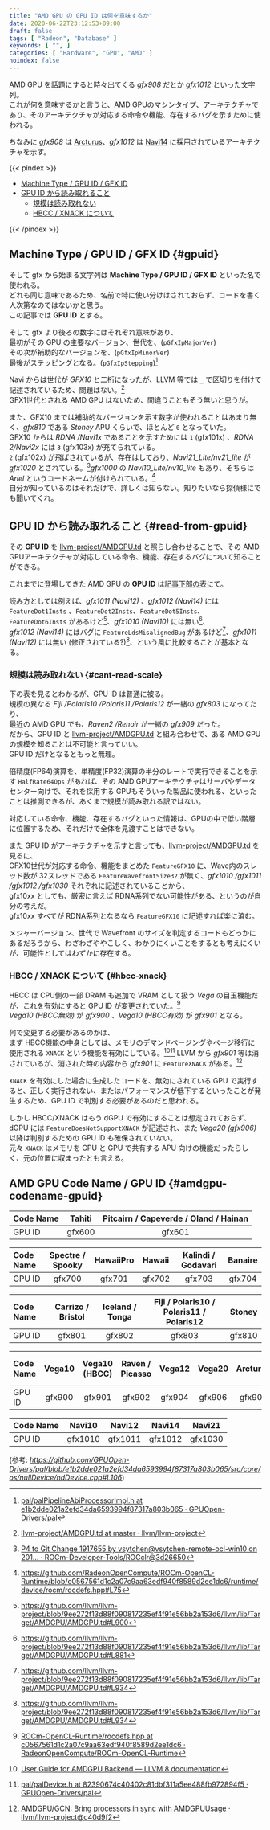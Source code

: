 ```yaml
---
title: "AMD GPU の GPU ID は何を意味するか"
date: 2020-06-22T23:12:53+09:00
draft: false
tags: [ "Radeon", "Database" ]
keywords: [ "", ]
categories: [ "Hardware", "GPU", "AMD" ]
noindex: false
---
```


AMD GPU を話題にすると時々出てくる *gfx908* だとか *gfx1012* といった文字列。  
これが何を意味するかと言うと、AMD GPUのマシンタイプ、アーキテクチャであり、そのアーキテクチャが対応する命令や機能、存在するバグを示すために使われる。  

ちなみに *gfx908* は [Arcturus](/tags/arcturus)、*gfx1012* は [Navi14](/tags/navi14) に採用されているアーキテクチャを示す。  

{{< pindex >}}

 * [Machine Type / GPU ID / GFX ID](#gpuid)
 * [GPU ID から読み取れること](#read-from-gpuid)
   * [規模は読み取れない](#cant-read-scale)
   * [HBCC / XNACK について](#hbcc-xnack)

{{< /pindex >}}

## Machine Type / GPU ID / GFX ID {#gpuid}
そして gfx から始まる文字列は **Machine Type / GPU ID / GFX ID** といった名で使われる。  
どれも同じ意味であるため、名前で特に使い分けはされておらず、コードを書く人次第なのではないかと思う。  
この記事では **GPU ID** とする。  

そして gfx より後ろの数字にはそれぞれ意味があり、  
最初がその GPU の主要なバージョン、世代を、(`pGfxIpMajorVer`)  
その次が補助的なバージョンを、(`pGfxIpMinorVer`)  
最後がステッピングとなる。(`pGfxIpStepping`)[^1]  

[^1]: [pal/palPipelineAbiProcessorImpl.h at e1b2dde021a2efd34da6593994f87317a803b065 · GPUOpen-Drivers/pal](https://github.com/GPUOpen-Drivers/pal/blob/e1b2dde021a2efd34da6593994f87317a803b065/inc/core/palPipelineAbiProcessorImpl.h#L640)

Navi からは世代が *GFX10* と二桁になったが、LLVM 等では `_` で区切りを付けて記述されているため、問題はない。[^2]  
GFX1世代とされる AMD GPU はないため、間違うこともそう無いと思うが。  

[^2]: [llvm-project/AMDGPU.td at master · llvm/llvm-project](https://github.com/llvm/llvm-project/blob/master/llvm/lib/Target/AMDGPU/AMDGPU.td)

また、GFX10 までは補助的なバージョンを示す数字が使われることはあまり無く、*gfx810* である *Stoney* APU くらいで、ほとんど `0` となっていた。  
GFX10 からは *RDNA /Navi1x* であることを示すためには `1` (gfx101x) 、*RDNA 2/Navi2x* には `3` (gfx103x) が充てられている。  
`2` (gfx102x) が飛ばされているが、存在はしており、*Navi21_Lite/nv21_lite* が *gfx1020* とされている。[^3]*gfx1000* の *Navi10_Lite/nv10_lite* もあり、そちらは *Ariel* というコードネームが付けられている。[^4]  
自分が知っているのはそれだけで、詳しくは知らない。<span class="hide">知りたいなら探偵様にでも聞いてくれ。</span>  

[^3]: [P4 to Git Change 1917655 by vsytchen@vsytchen-remote-ocl-win10 on 201… · ROCm-Developer-Tools/ROCclr@3d26650](https://github.com/ROCm-Developer-Tools/ROCclr/commit/3d2665034250cf93bc88b409e67c86453f568bd4)
[^4]: <https://github.com/RadeonOpenCompute/ROCm-OpenCL-Runtime/blob/c0567561d1c2a07c9aa63edf940f8589d2ee1dc6/runtime/device/rocm/rocdefs.hpp#L75>

## GPU ID から読み取れること {#read-from-gpuid}
その **GPU ID** を [llvm-project/AMDGPU.td](https://github.com/llvm/llvm-project/blob/master/llvm/lib/Target/AMDGPU/AMDGPU.td) と照らし合わせることで、その AMD GPUアーキテクチャが対応している命令、機能、存在するバグについて知ることができる。  

これまでに登場してきた AMD GPU の **GPU ID** は[記事下部の表](#amdgpu-codename-gpuid)にて。  

読み方としては例えば、*gfx1011 (Navi12)* 、*gfx1012 (Navi14)* には `FeatureDot1Insts` 、`FeatureDot2Insts`、`FeatureDot5Insts`、`FeatureDot6Insts` があるけど[^5]、*gfx1010 (Navi10)* には無い[^6]、  
*gfx1012 (Navi14)* にはバグに `FeatureLdsMisalignedBug` があるけど[^7]、*gfx1011 (Navi12)* には無い (修正されている?)[^7]、という風に比較することが基本となる。  

[^5]: <https://github.com/llvm/llvm-project/blob/9ee272f13d88f090817235ef4f91e56bb2a153d6/llvm/lib/Target/AMDGPU/AMDGPU.td#L900>
[^6]: <https://github.com/llvm/llvm-project/blob/9ee272f13d88f090817235ef4f91e56bb2a153d6/llvm/lib/Target/AMDGPU/AMDGPU.td#L881>
[^7]: <https://github.com/llvm/llvm-project/blob/9ee272f13d88f090817235ef4f91e56bb2a153d6/llvm/lib/Target/AMDGPU/AMDGPU.td#L934>


### 規模は読み取れない {#cant-read-scale}
下の表を見るとわかるが、GPU ID は普通に被る。  
規模の異なる *Fiji /Polaris10 /Polaris11 /Polaris12* が一緒の *gfx803* になってたり、  
最近の AMD GPU でも、*Raven2 /Renoir* が一緒の *gfx909* だった。  
だから、GPU ID と [llvm-project/AMDGPU.td](https://github.com/llvm/llvm-project/blob/master/llvm/lib/Target/AMDGPU/AMDGPU.td) と組み合わせで、ある AMD GPU の規模を知ることは不可能と言っていい。  
GPU ID だけとなるともっと無理。  

倍精度(FP64)演算を、単精度(FP32)演算の半分のレートで実行できることを示す `HalfRate64Ops` があれば、その AMD GPUアーキテクチャはサーバやデータセンター向けで、それを採用する GPUもそういった製品に使われる、といったことは推測できるが、あくまで規模が読み取れる訳ではない。  

対応している命令、機能、存在するバグといった情報は、GPUの中で低い階層に位置するため、それだけで全体を見渡すことはできない。  

また GPU ID がアーキテクチャを示すと言っても、[llvm-project/AMDGPU.td](https://github.com/llvm/llvm-project/blob/master/llvm/lib/Target/AMDGPU/AMDGPU.td) を見るに、  
GFX10世代が対応する命令、機能をまとめた `FeatureGFX10` に、Wave内のスレッド数が 32スレッドである `FeatureWavefrontSize32` が無く、*gfx1010 /gfx1011 /gfx1012 /gfx1030* それぞれに記述されていることから、  
gfx10xx としても、厳密に言えば RDNA系列でない可能性がある、というのが自分の考えだ。  
gfx10xx すべてが RDNA系列となるなら `FeatureGFX10` に記述すれば楽に済む。  

メジャーバージョン、世代で Wavefront のサイズを判定するコードもどっかにあるだろうから、わざわざややこしく、わかりにくいことをするとも考えにくいが、可能性としてはわずかに存在する。  

### HBCC / XNACK について {#hbcc-xnack}
HBCC は CPU側の一部 DRAM も追加で VRAM として扱う *Vega* の目玉機能だが、これを有効にすると GPU ID が変更されていた。[^8]  
*Vega10 (HBCC無効)* が *gfx900* 、*Vega10 (HBCC有効)* が *gfx901* となる。  

[^8]: [ROCm-OpenCL-Runtime/rocdefs.hpp at c0567561d1c2a07c9aa63edf940f8589d2ee1dc6 · RadeonOpenCompute/ROCm-OpenCL-Runtime](https://github.com/RadeonOpenCompute/ROCm-OpenCL-Runtime/blob/c0567561d1c2a07c9aa63edf940f8589d2ee1dc6/runtime/device/rocm/rocdefs.hpp#L71)

何で変更する必要があるのかは、  
まず HBCC機能の中身としては、メモリのデマンドページングやページ移行に使用される `XNACK` という機能を有効にしている。[^9][^10] LLVM から *gfx901* 等は消されているが、消された時の内容から *gfx901* に `FeatureXNACK` がある。[^11]

`XNACK` を有効にした場合に生成したコードを、無効にされている GPU で実行すると、正しく実行されない、またはパフォーマンスが低下するといったことが発生するため、GPU ID で判別する必要があるのだと思われる。  

[^9]: [User Guide for AMDGPU Backend — LLVM 8 documentation](https://prereleases.llvm.org/8.0.0/rc5/docs/AMDGPUUsage.html#target-features)
[^10]: [pal/palDevice.h at 82390674c40402c81dbf311a5ee488fb972894f5 · GPUOpen-Drivers/pal](https://github.com/GPUOpen-Drivers/pal/blob/82390674c40402c81dbf311a5ee488fb972894f5/inc/core/palDevice.h#L1020)
[^11]: [AMDGPU/GCN: Bring processors in sync with AMDGPUUsage · llvm/llvm-project@c40d9f2](https://github.com/llvm/llvm-project/commit/c40d9f2e5df4482eb036a6130e8f3ae30294f3b4#diff-9b0b58a9b5e6244681ae14d7079f3704)

しかし HBCC/XNACK はもう dGPU で有効にすることは想定されておらず、dGPU には `FeatureDoesNotSupportXNACK` が記述され、また *Vega20 (gfx906)* 以降は判別するための GPU ID も確保されていない。  
元々 `XNACK` はメモリを CPU と GPU で共有する APU 向けの機能だったらしく、元の位置に収まったとも言える。  

## AMD GPU Code Name / GPU ID {#amdgpu-codename-gpuid}

| Code Name | Tahiti | Pitcairn / Capeverde / Oland / Hainan |
| :-- | :--: | :--: |
| GPU ID | gfx600 | gfx601 |

| Code Name | Spectre / Spooky | HawaiiPro | Hawaii | Kalindi / Godavari | Banaire |
| :-- | :--: | :--: | :--: | :--: | :--: |
| GPU ID | gfx700 | gfx701 | gfx702 | gfx703 | gfx704 |

| Code Name | Carrizo / Bristol | Iceland / Tonga | Fiji / Polaris10 / Polaris11 / Polaris12 | Stoney |
| :-- | :--: | :--: | :--: | :--: |
| GPU ID | gfx801 | gfx802 | gfx803 | gfx810 |

| Code Name | Vega10 | Vega10 (HBCC) | Raven / Picasso | Vega12 | Vega20 | Arcturus | Raven2 / Renoir |
| :-- | :--: | :--: | :--: | :--: | :--: | :--: | :--: |
| GPU ID | gfx900 | gfx901 | gfx902 | gfx904 | gfx906 | gfx908 | gfx909 |

| Code Name | Navi10 | Navi12 | Navi14 | Navi21 |
| :-- | :--: | :--: | :--: | :--: |
| GPU ID | gfx1010 | gfx1011 | gfx1012 | gfx1030 |

(参考: <cite><https://github.com/GPUOpen-Drivers/pal/blob/e1b2dde021a2efd34da6593994f87317a803b065/src/core/os/nullDevice/ndDevice.cpp#L106></cite>)


